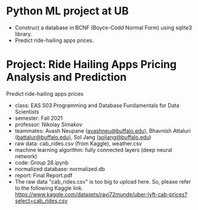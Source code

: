 # Python ML project at UB
- Construct a database in BCNF (Boyce-Codd Normal Form) using sqlite3 library.
- Predict ride-hailing apps prices.

# Project: Ride Hailing Apps Pricing Analysis and Prediction
Predict ride-hailing apps prices
- class: EAS 503 Programming and Database Fundamentals for Data Scientists
- semester: Fall 2021
- professor: Nikolay Simakov
- teammates: Avash Neupane (avashneu@buffalo.edu), Bhavnish Attaluri (battalur@buffalo.edu), Sol Jang (soljang@buffalo.edu)
- raw data: cab_rides.csv (from Kaggle), weather.csv
- machine learning algorithm: fully connected layers (deep neural network)
- code: Group 28.ipynb
- normalized database: normalized.db
- report: Final Report.pdf
- The raw data "cab_rides.csv" is too big to upload here. So, please refer to the following Kaggle link. https://www.kaggle.com/datasets/ravi72munde/uber-lyft-cab-prices?select=cab_rides.csv
